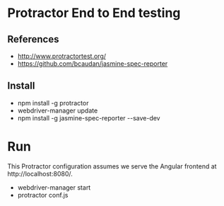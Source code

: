 # Protractor End to End testing

## References

* http://www.protractortest.org/
* https://github.com/bcaudan/jasmine-spec-reporter

## Install

* npm install -g protractor
* webdriver-manager update
* npm install -g jasmine-spec-reporter --save-dev

# Run

This Protractor configuration assumes we serve the Angular frontend at http://localhost:8080/.

* webdriver-manager start
* protractor conf.js

